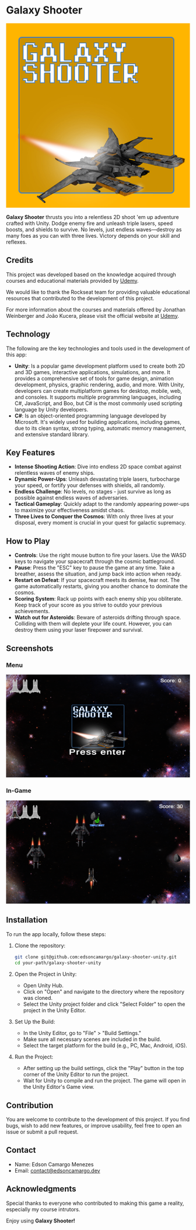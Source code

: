 # Galaxy Shooter

![Galaxy Shooter Logo](./Documentation/Logo.jpg)

**Galaxy Shooter** thrusts you into a relentless 2D shoot 'em up adventure crafted with Unity. Dodge enemy fire and unleash triple lasers, speed boosts, and shields to survive. No levels, just endless waves—destroy as many foes as you can with three lives. Victory depends on your skill and reflexes.

## Credits

This project was developed based on the knowledge acquired through courses and educational materials provided by [Udemy](https://www.udemy.com/course/o-guia-definitivo-para-desenvolvimento-de-jogos-com-unity/learn/lecture/8369870#overview).

We would like to thank the Rockseat team for providing valuable educational resources that contributed to the development of this project.

For more information about the courses and materials offered by Jonathan Weinberger and João Kucera, please visit the official website at [Udemy](https://www.udemy.com/course/o-guia-definitivo-para-desenvolvimento-de-jogos-com-unity/learn/lecture/8369870#overview).

## Technology

The following are the key technologies and tools used in the development of this app:

- **Unity**: Is a popular game development platform used to create both 2D and 3D games, interactive applications, simulations, and more. It provides a comprehensive set of tools for game design, animation development, physics, graphic rendering, audio, and more. With Unity, developers can create multiplatform games for desktop, mobile, web, and consoles. It supports multiple programming languages, including C#, JavaScript, and Boo, but C# is the most commonly used scripting language by Unity developers.
- **C#**: Is an object-oriented programming language developed by Microsoft. It's widely used for building applications, including games, due to its clean syntax, strong typing, automatic memory management, and extensive standard library.

## Key Features

- **Intense Shooting Action**: Dive into endless 2D space combat against relentless waves of enemy ships.
- **Dynamic Power-Ups**: Unleash devastating triple lasers, turbocharge your speed, or fortify your defenses with shields, all randomly.
- **Endless Challenge**: No levels, no stages - just survive as long as possible against endless waves of adversaries.
- **Tactical Gameplay**: Quickly adapt to the randomly appearing power-ups to maximize your effectiveness amidst chaos.
- **Three Lives to Conquer the Cosmos**: With only three lives at your disposal, every moment is crucial in your quest for galactic supremacy.

## How to Play

- **Controls**: Use the right mouse button to fire your lasers. Use the WASD keys to navigate your spacecraft through the cosmic battleground.
- **Pause**: Press the "ESC" key to pause the game at any time. Take a breather, assess the situation, and jump back into action when ready.
- **Restart on Defeat**: If your spacecraft meets its demise, fear not. The game automatically restarts, giving you another chance to dominate the cosmos.
- **Scoring System**: Rack up points with each enemy ship you obliterate. Keep track of your score as you strive to outdo your previous achievements.
- **Watch out for Asteroids**: Beware of asteroids drifting through space. Colliding with them will deplete your life count. However, you can destroy them using your laser firepower and survival.

## Screenshots

### Menu

![Menu](./Documentation/Screenshots/1.png)

### In-Game

![In-Game](./Documentation/Screenshots/2.png)

## Installation

To run the app locally, follow these steps:

1. Clone the repository:

   ```bash
   git clone git@github.com:edsoncamargo/galaxy-shooter-unity.git
   cd your-path/galaxy-shooter-unity
   ```

2. Open the Project in Unity:

   - Open Unity Hub.
   - Click on "Open" and navigate to the directory where the repository was cloned.
   - Select the Unity project folder and click "Select Folder" to open the project in the Unity Editor.

3. Set Up the Build:

   - In the Unity Editor, go to "File" > "Build Settings."
   - Make sure all necessary scenes are included in the build.
   - Select the target platform for the build (e.g., PC, Mac, Android, iOS).

4. Run the Project:
   - After setting up the build settings, click the "Play" button in the top corner of the Unity Editor to run the project.
   - Wait for Unity to compile and run the project. The game will open in the Unity Editor's Game view.

## Contribution

You are welcome to contribute to the development of this project. If you find bugs, wish to add new features, or improve usability, feel free to open an issue or submit a pull request.

## Contact

- Name: Edson Camargo Menezes
- Email: contact@edsoncamargo.dev

## Acknowledgments

Special thanks to everyone who contributed to making this game a reality, especially my course intrutors.

Enjoy using **Galaxy Shooter!**
